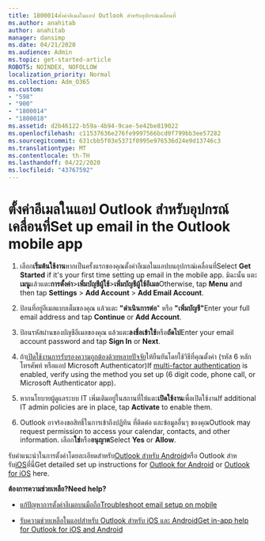 ```yaml
---
title: 1800014ตั้งค่าอีเมลในแอป Outlook สําหรับอุปกรณ์เคลื่อนที่
ms.author: anahitab
author: anahitab
manager: dansimp
ms.date: 04/21/2020
ms.audience: Admin
ms.topic: get-started-article
ROBOTS: NOINDEX, NOFOLLOW
localization_priority: Normal
ms.collection: Adm_O365
ms.custom:
- "598"
- "900"
- "1800014"
- "1800018"
ms.assetid: d2b46122-b59a-4b94-9cae-5e42be819022
ms.openlocfilehash: c11537636e276fe9997566bcd0f799bb3ee57282
ms.sourcegitcommit: 631cbb5f03e5371f0995e976536d24e9d13746c3
ms.translationtype: MT
ms.contentlocale: th-TH
ms.lasthandoff: 04/22/2020
ms.locfileid: "43767592"
---
```

# <a name="set-up-email-in-the-outlook-mobile-app"></a><span data-ttu-id="66189-102">ตั้งค่าอีเมลในแอป Outlook สําหรับอุปกรณ์เคลื่อนที่</span><span class="sxs-lookup"><span data-stu-id="66189-102">Set up email in the Outlook mobile app</span></span>

1. <span data-ttu-id="66189-103">เลือก**เริ่มต้นใช้งาน**หากเป็นครั้งแรกของคุณตั้งค่าอีเมลในแอปบนอุปกรณ์เคลื่อนที่</span><span class="sxs-lookup"><span data-stu-id="66189-103">Select **Get Started** if it's your first time setting up email in the mobile app.</span></span> <span data-ttu-id="66189-104">มิฉะนั้น แตะ**เมนู**แล้วแตะ**การตั้งค่า**\>**เพิ่มบัญชีผู้ใช้**\>**เพิ่มบัญชีผู้ใช้อีเมล**</span><span class="sxs-lookup"><span data-stu-id="66189-104">Otherwise, tap **Menu** and then tap **Settings** \> **Add Account** \> **Add Email Account**.</span></span>

2. <span data-ttu-id="66189-105">ป้อนที่อยู่อีเมลแบบเต็มของคุณ แล้วแตะ **"ดําเนินการต่อ**" หรือ **"เพิ่มบัญชี"**</span><span class="sxs-lookup"><span data-stu-id="66189-105">Enter your full email address and tap **Continue** or **Add Account**.</span></span>

3. <span data-ttu-id="66189-106">ป้อนรหัสผ่านของบัญชีอีเมลของคุณ แล้วแตะ**ลงชื่อเข้าใช้**หรือ**ถัดไป**</span><span class="sxs-lookup"><span data-stu-id="66189-106">Enter your email account password and tap **Sign In** or **Next**.</span></span>

4. <span data-ttu-id="66189-107">ถ้า[เปิดใช้งานการรับรองความถูกต้องด้วยหลายปัจจัย](https://docs.microsoft.com/office365/admin/security-and-compliance/set-up-multi-factor-authentication)ให้ยืนยันโดยใช้วิธีที่คุณตั้งค่า (รหัส 6 หลัก โทรศัพท์ หรือแอป Microsoft Authenticator)</span><span class="sxs-lookup"><span data-stu-id="66189-107">If [multi-factor authentication](https://docs.microsoft.com/office365/admin/security-and-compliance/set-up-multi-factor-authentication) is enabled, verify using the method you set up (6 digit code, phone call, or Microsoft Authenticator app).</span></span>

5. <span data-ttu-id="66189-108">หากนโยบายผู้ดูแลระบบ IT เพิ่มเติมอยู่ในสถานที่ให้แตะ**เปิดใช้งาน**เพื่อเปิดใช้งาน</span><span class="sxs-lookup"><span data-stu-id="66189-108">If additional IT admin policies are in place, tap **Activate** to enable them.</span></span>

6. <span data-ttu-id="66189-109">Outlook อาจร้องขอสิทธิ์ในการเข้าถึงปฏิทิน ที่ติดต่อ และข้อมูลอื่นๆ ของคุณ</span><span class="sxs-lookup"><span data-stu-id="66189-109">Outlook may request permission to access your calendar, contacts, and other information.</span></span> <span data-ttu-id="66189-110">เลือก**ใช่**หรือ**อนุญาต**</span><span class="sxs-lookup"><span data-stu-id="66189-110">Select **Yes** or **Allow**.</span></span>

<span data-ttu-id="66189-111">รับคําแนะนําในการตั้งค่าโดยละเอียดสําหรับ[Outlook สําหรับ Android](https://support.office.com/article/886db551-8dfa-4fd5-b835-f8e532091872.aspx)หรือ Outlook สําหรับ[iOS](https://support.office.com/article/b2de2161-cc1d-49ef-9ef9-81acd1c8e234.aspx)ที่นี่</span><span class="sxs-lookup"><span data-stu-id="66189-111">Get detailed set up instructions for [Outlook for Android](https://support.office.com/article/886db551-8dfa-4fd5-b835-f8e532091872.aspx) or [Outlook for iOS](https://support.office.com/article/b2de2161-cc1d-49ef-9ef9-81acd1c8e234.aspx) here.</span></span>
  
 <span data-ttu-id="66189-112">**ต้องการความช่วยเหลือ?**</span><span class="sxs-lookup"><span data-stu-id="66189-112">**Need help?**</span></span>
  
- [<span data-ttu-id="66189-113">แก้ปัญหาการตั้งค่าอีเมลบนมือถือ</span><span class="sxs-lookup"><span data-stu-id="66189-113">Troubleshoot email setup on mobile</span></span>](https://support.office.com/article/a264ef01-9c88-48fb-9285-7017e4f31f02.aspx)

- [<span data-ttu-id="66189-114">รับความช่วยเหลือในแอปสําหรับ Outlook สําหรับ iOS และ Android</span><span class="sxs-lookup"><span data-stu-id="66189-114">Get in-app help for Outlook for iOS and Android</span></span>](https://support.office.com/article/218a22d1-9fa5-4889-b689-de1c63493243.aspx#ID0EAABAAA=Contact_Support)
